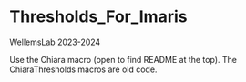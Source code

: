 # Thresholds_For_Imaris
WellemsLab 2023-2024

Use the Chiara macro (open to find README at the top).  The ChiaraThresholds macros are old code.
